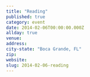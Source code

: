 ```yaml
---
title: "Reading"
published: true
category: event
date: 2014-02-06T00:00:00.000Z
allday: true
venue:
address:
city-state: "Boca Grande, FL"
zip:
website:
slug: 2014-02-06-reading
---
```


